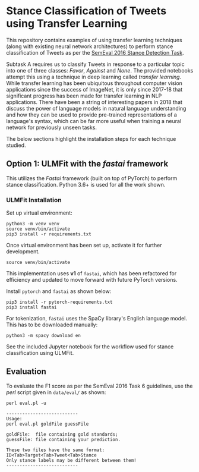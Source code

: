 # Stance Classification of Tweets using Transfer Learning
This repository contains examples of using transfer learning techniques (along with existing neural network architectures) 
to perform stance classification of Tweets as per the [SemEval 2016 Stance Detection Task](http://alt.qcri.org/semeval2016/task6/).

Subtask A requires us to classify Tweets in response to a particular topic into one of three classes: *Favor*, 
*Against* and *None*. The provided notebooks attempt this using a technique in deep learning called *transfer learning*.
While transfer learning has been ubiquitous throughout computer vision applications since the success of ImageNet, it is only 
since 2017-18 that significant progress has been made for transfer learning in NLP applications. There have been a string of 
interesting papers in 2018 that discuss the power of language models in natural language understanding and how they can be 
used to provide pre-trained representations of a language's syntax, which can be far more useful when training a neural 
network for previously unseen tasks.

The below sections highlight the installation steps for each technique studied. 

## Option 1: ULMFit with the *fastai* framework

This utilizes the *Fastai* framework (built on top of PyTorch) to perform
stance classification. Python 3.6+ is used for all the work shown.

### ULMFit Installation

Set up virtual environment:

    python3 -m venv venv
    source venv/bin/activate
    pip3 install -r requirements.txt

Once virtual environment has been set up, activate it for further development.

    source venv/bin/activate

This implementation uses **v1** of ```fastai```, which has been 
refactored for efficiency and updated to move forward with future PyTorch versions.

Install ```pytorch``` and ```fastai``` as shown below:

    pip3 install -r pytorch-requirements.txt
    pip3 install fastai

For tokenization, ```fastai``` uses the SpaCy library's English language model. This has
to be downloaded manually:

    python3 -m spacy download en

See the included Jupyter notebook for the workflow used for stance classification using 
ULMFit. 

## Evaluation

To evaluate the F1 score as per the SemEval 2016 Task 6 guidelines, use the *perl* 
script given in ```data/eval/``` as shown:

    perl eval.pl -u

    ---------------------------
    Usage:
    perl eval.pl goldFile guessFile

    goldFile:  file containing gold standards;
    guessFile: file containing your prediction.

    These two files have the same format:
    ID<Tab>Target<Tab>Tweet<Tab>Stance
    Only stance labels may be different between them!
    ---------------------------

